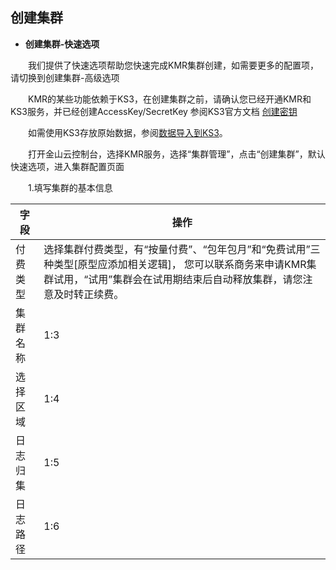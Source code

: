 ## 创建集群

* **创建集群-快速选项**

　　我们提供了快速选项帮助您快速完成KMR集群创建，如需要更多的配置项，请切换到创建集群-高级选项

　　KMR的某些功能依赖于KS3，在创建集群之前，请确认您已经开通KMR和KS3服务，并已经创建AccessKey/SecretKey 参阅KS3官方文档 [创建密钥](http://www.ksyun.com/doc/art/id/612)

　　如需使用KS3存放原始数据，参阅[数据导入到KS3]()。

　　打开金山云控制台，选择KMR服务，选择“集群管理”，点击“创建集群”，默认快速选项，进入集群配置页面
  
　　1.填写集群的基本信息

| 字段 | 操作 |
| -- | -- |
| 付费类型 | 选择集群付费类型，有“按量付费”、“包年包月”和“免费试用”三种类型[原型应添加相关逻辑]， 您可以联系商务来申请KMR集群试用，“试用”集群会在试用期结束后自动释放集群，请您注意及时转正续费。 |
| 集群名称 | 1:3 |
| 选择区域 | 1:4 |
| 日志归集 | 1:5 |
| 日志路径 | 1:6 |
